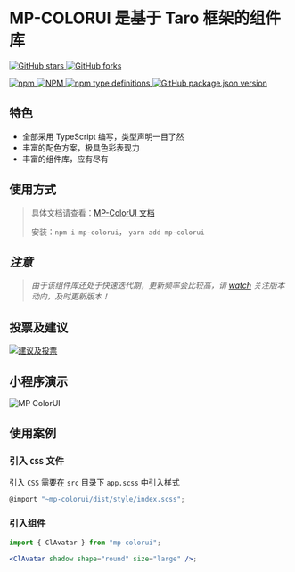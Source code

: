 # MP-COLORUI 是基于 Taro 框架的组件库

[![GitHub stars](https://img.shields.io/github/stars/yinliangdream/mp-colorui?style=for-the-badge) ![GitHub forks](https://img.shields.io/github/forks/yinliangdream/mp-colorui?style=for-the-badge)](https://github.com/yinLiangDream/mp-colorui)

[![npm](https://img.shields.io/npm/dw/mp-colorui?style=for-the-badge) ![NPM](https://img.shields.io/npm/l/mp-colorui?style=for-the-badge) ![npm type definitions](https://img.shields.io/npm/types/mp-colorui?style=for-the-badge) ![GitHub package.json version](https://img.shields.io/github/package-json/v/yinliangdream/mp-colorui?style=for-the-badge)](https://github.com/yinLiangDream/mp-colorui)

## 特色

- 全部采用 TypeScript 编写，类型声明一目了然
- 丰富的配色方案，极具色彩表现力
- 丰富的组件库，应有尽有

## 使用方式

> 具体文档请查看：[MP-ColorUI 文档](https://yinliangdream.github.io/mp-colorui-doc/home/introduce.html)
>
> 安装：`npm i mp-colorui`， `yarn add mp-colorui`

## _注意_

> _由于该组件库还处于快速迭代期，更新频率会比较高，请 [watch](https://github.com/yinLiangDream/mp-colorui) 关注版本动向，及时更新版本！_

## 投票及建议

[![建议及投票](https://feathub.com/yinLiangDream/mp-colorui?format=svg)](https://feathub.com/yinLiangDream/mp-colorui)

## 小程序演示

![MP ColorUI](https://md-1255362963.cos.ap-chengdu.myqcloud.com/coloruiqrcode.png)

## 使用案例

### 引入 `CSS` 文件

引入 `CSS` 需要在 `src` 目录下 `app.scss` 中引入样式

```js
@import "~mp-colorui/dist/style/index.scss";
```

### 引入组件

```jsx
import { ClAvatar } from "mp-colorui";

<ClAvatar shadow shape="round" size="large" />;
```
